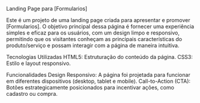 

Landing Page para [Formularios]


Este é um projeto de uma landing page criada para apresentar e promover [Formularios]. O objetivo principal dessa página é fornecer uma experiência simples e eficaz para os usuários, com um design limpo e responsivo, permitindo que os visitantes conheçam as principais características do produto/serviço e possam interagir com a página de maneira intuitiva.

Tecnologias Utilizadas
HTML5: Estruturação do conteúdo da página.
CSS3: Estilo e layout responsivo.

Funcionalidades
Design Responsivo: A página foi projetada para funcionar em diferentes dispositivos (desktop, tablet e mobile).
Call-to-Action (CTA): Botões estrategicamente posicionados para incentivar ações, como cadastro ou compra.
